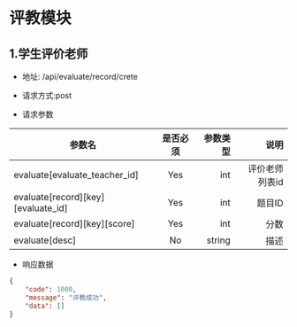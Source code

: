 # 评教模块

##  1.学生评价老师
- 地址: /api/evaluate/record/crete

- 请求方式:post

- 请求参数

| 参数名   | 是否必须     | 参数类型 | 说明   |
| -------- | :----------: | -----:   | -----: |
| evaluate[evaluate_teacher_id]    | Yes      | int      |     评价老师列表id   |
| evaluate[record][key][evaluate_id]    | Yes      | int      |    题目ID   |
| evaluate[record][key][score]    | Yes      | int      |    分数   |
| evaluate[desc]    | No      | string      |     描述   |



- 响应数据
```json
{
    "code": 1000,
    "message": "评教成功",
    "data": []
}
```